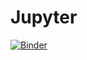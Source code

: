 # Jupyter
 
 [![Binder](https://mybinder.org/badge_logo.svg)](https://mybinder.org/v2/gh/ErnstHot/Jupyter/master)
